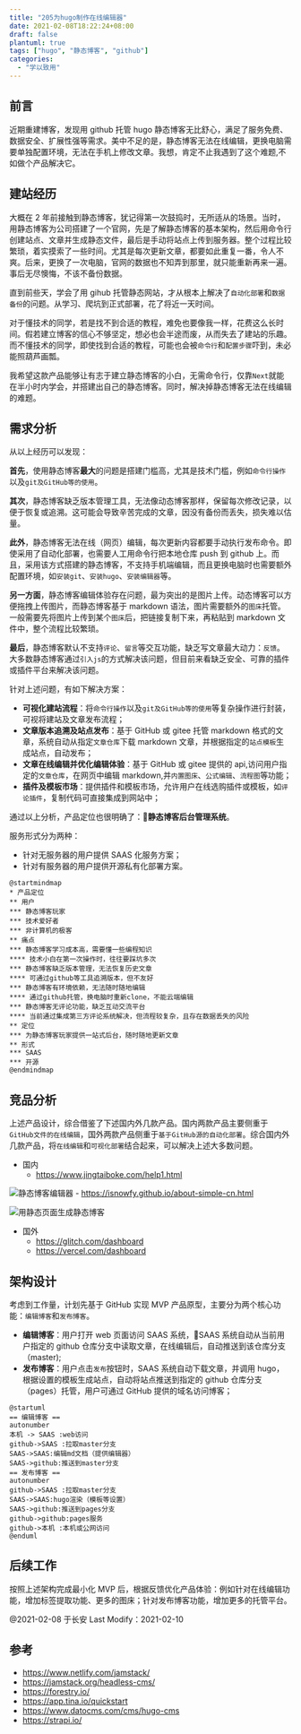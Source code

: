 ```yaml
---
title: "205为hugo制作在线编辑器"
date: 2021-02-08T18:22:24+08:00
draft: false
plantuml: true
tags: ["hugo", "静态博客", "github"]
categories:
  - "学以致用"
---
```


## 前言

近期重建博客，发现用 github 托管 hugo 静态博客无比舒心，满足了服务免费、数据安全、扩展性强等需求。美中不足的是，静态博客无法在线编辑，更换电脑需要单独配置环境，无法在手机上修改文章。我想，肯定不止我遇到了这个难题,不如做个产品解决它。

## 建站经历

大概在 2 年前接触到静态博客，犹记得第一次鼓捣时，无所适从的场景。当时，用静态博客为公司搭建了一个官网，先是了解静态博客的基本架构，然后用命令行创建站点、文章并生成静态文件，最后是手动将站点上传到服务器。整个过程比较繁琐，着实摸索了一些时间。尤其是每次更新文章，都要如此重复一番，令人不爽。后来，更换了一次电脑，官网的数据也不知弄到那里，就只能重新再来一遍。事后无尽懊悔，不该不备份数据。

直到前些天，学会了用 gihub 托管静态网站，才从根本上解决了`自动化部署`和`数据备份`的问题。从学习、爬坑到正式部署，花了将近一天时间。

对于懂技术的同学，若是找不到合适的教程，难免也要像我一样，花费这么长时间。假若建立博客的信心不够坚定，想必也会半途而废，从而失去了建站的乐趣。而不懂技术的同学，即使找到合适的教程，可能也会被`命令行`和`配置步骤`吓到，未必能照葫芦画瓢。

我希望这款产品能够让有志于建立静态博客的小白，无需命令行，仅靠`Next`就能在半小时内学会，并搭建出自己的静态博客。同时，解决掉静态博客无法在线编辑的难题。

## 需求分析

从以上经历可以发现：

**首先**，使用静态博客**最大**的问题是搭建门槛高，尤其是技术门槛，例如`命令行操作`以及`git及GitHub等的使用`。

**其次**，静态博客缺乏版本管理工具，无法像动态博客那样，保留每次修改记录，以便于恢复或追溯。这可能会导致辛苦完成的文章，因没有备份而丢失，损失难以估量。

**此外**，静态博客无法在线（网页）编辑，每次更新内容都要手动执行发布命令。即使采用了自动化部署，也需要人工用命令行把本地仓库 push 到 github 上。而且，采用该方式搭建的静态博客，不支持手机端编辑，而且更换电脑时也需要额外配置环境，如`安装git`、`安装hugo`、`安装编辑器`等。

**另一方面**，静态博客编辑体验存在问题，最为突出的是图片上传。动态博客可以方便拖拽上传图片，而静态博客基于 markdown 语法，图片需要额外的`图床`托管。一般需要先将图片上传到某个`图床`后，把链接复制下来，再粘贴到 markdown 文件中，整个流程比较繁琐。

**最后**，静态博客默认不支持`评论`、`留言`等交互功能，缺乏写文章最大动力：`反馈`。大多数静态博客通过`引入js`的方式解决该问题，但目前来看缺乏安全、可靠的插件或插件平台来解决该问题。

针对上述问题，有如下解决方案：

- **可视化建站流程**：将`命令行操作`以及`git及GitHub等的使用`等复杂操作进行封装，可视将建站及文章发布流程；
- **文章版本追溯及站点发布**：基于 GitHub 或 gitee 托管 markdown 格式的文章，系统自动从指定`文章仓库`下载 markdown 文章，并根据指定的`站点模板`生成站点，自动发布；
- **文章在线编辑并优化编辑体验**：基于 GitHub 或 gitee 提供的 api,访问用户指定的`文章仓库`，在网页中编辑 markdown,并`内置图床`、`公式编辑`、`流程图`等功能；
- **插件及模板市场**：提供插件和模板市场，允许用户在线选购插件或模板，如`评论插件`，复制代码可直接集成到网站中；

通过以上分析，产品定位也很明确了：**静态博客后台管理系统**。

服务形式分为两种：

- 针对无服务器的用户提供 SAAS 化服务方案；
- 针对有服务器的用户提供开源私有化部署方案。

```plantuml
@startmindmap
* 产品定位
** 用户
*** 静态博客玩家
*** 技术爱好者
*** 非计算机的极客
** 痛点
*** 静态博客学习成本高，需要懂一些编程知识
**** 技术小白在第一次操作时，往往要踩坑多次
*** 静态博客缺乏版本管理，无法恢复历史文章
**** 可通过github等工具追溯版本，但不友好
*** 静态博客有环境依赖，无法随时随地编辑
**** 通过github托管，换电脑时重新clone，不能云端编辑
*** 静态博客无评论功能，缺乏互动交流平台
**** 当前通过集成第三方评论系统解决，但流程较复杂，且存在数据丢失的风险
** 定位
*** 为静态博客玩家提供一站式后台，随时随地更新文章
** 形式
*** SAAS
*** 开源
@endmindmap
```

## 竞品分析

上述产品设计，综合借鉴了下述国内外几款产品。国内两款产品主要侧重于`GitHub文件的在线编辑`，国外两款产品侧重于`基于GitHub源的自动化部署`。综合国内外几款产品，将`在线编辑`和`可视化部署`结合起来，可以解决上述大多数问题。

- 国内
  - https://www.jingtaiboke.com/help1.html

![静态博客编辑器](https://img.youzibe.com/upload/2021/01/242342-1611502941620.png) - https://isnowfy.github.io/about-simple-cn.html

![用静态页面生成静态博客](https://isnowfy.github.io/img/Simple.png)

- 国外
  - https://glitch.com/dashboard
  - https://vercel.com/dashboard

## 架构设计

考虑到工作量，计划先基于 GitHub 实现 MVP 产品原型，主要分为两个核心功能：`编辑博客`和`发布博客`。

- **编辑博客**：用户打开 web 页面访问 SAAS 系统，SAAS 系统自动从当前用户指定的 github 仓库分支中读取文章，在线编辑后，自动推送到该仓库分支（master);
- **发布博客**：用户点击`发布`按钮时，SAAS 系统自动下载文章，并调用 hugo，根据设置的模板生成站点，自动将站点推送到指定的 github 仓库分支（pages）托管，用户可通过 GitHub 提供的域名访问博客；

```plantuml
@startuml
== 编辑博客 ==
autonumber
本机 -> SAAS :web访问
github->SAAS :拉取master分支
SAAS->SAAS:编辑md文档（提供编辑器）
SAAS->github:推送到master分支
== 发布博客 ==
autonumber
github->SAAS :拉取master分支
SAAS->SAAS:hugo渲染（模板等设置）
SAAS->github:推送到pages分支
github->github:pages服务
github->本机 :本机或公网访问
@enduml
```

## 后续工作

按照上述架构完成最小化 MVP 后，根据反馈优化产品体验：例如针对在线编辑功能，增加标签提取功能、更多的图床；针对发布博客功能，增加更多的托管平台。

@2021-02-08 于长安 Last Modify：2021-02-10

## 参考

- https://www.netlify.com/jamstack/
- https://jamstack.org/headless-cms/
- https://forestry.io/
- https://app.tina.io/quickstart
- https://www.datocms.com/cms/hugo-cms
- https://strapi.io/
